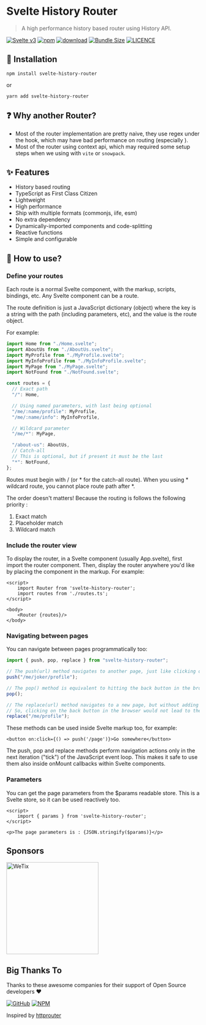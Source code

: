 # Svelte History Router

> A high performance history based router using History API.

<p>

[![Svelte v3](https://img.shields.io/badge/svelte-v3-orange.svg)](https://svelte.dev)
[![npm](https://img.shields.io/npm/v/svelte-history-router.svg)](https://www.npmjs.com/package/svelte-history-router)
[![download](https://img.shields.io/npm/dw/svelte-history-router.svg)](https://www.npmjs.com/package/svelte-history-router)
[![Bundle Size](https://badgen.net/bundlephobia/minzip/svelte-history-router)](https://bundlephobia.com/result?p=svelte-history-router)
[![LICENCE](https://img.shields.io/github/license/wetix/svelte-history-router)](https://github.com/wetix/svelte-history-router/blob/main/LICENSE)

</p>

## 🔨 Installation

```console
npm install svelte-history-router
```

or

```console
yarn add svelte-history-router
```

## ❓ Why another Router?

- Most of the router implementation are pretty naive, they use regex under the hook, which may have bad performance on routing (especially ).
- Most of the router using context api, which may required some setup steps when we using with `vite` or `snowpack`.

## ✨ Features

- History based routing
- TypeScript as First Class Citizen
- Lightweight
- High performance
- Ship with multiple formats (commonjs, iife, esm)
- No extra dependency
- Dynamically-imported components and code-splitting
- Reactive functions
- Simple and configurable

## 📝 How to use?

### Define your routes

Each route is a normal Svelte component, with the markup, scripts, bindings, etc. Any Svelte component can be a route.

The route definition is just a JavaScript dictionary (object) where the key is a string with the path (including parameters, etc), and the value is the route object.

For example:

```js
import Home from "./Home.svelte";
import AboutUs from "./AboutUs.svelte";
import MyProfile from "./MyProfile.svelte";
import MyInfoProfile from "./MyInfoProfile.svelte";
import MyPage from "./MyPage.svelte";
import NotFound from "./NotFound.svelte";

const routes = {
  // Exact path
  "/": Home,

  // Using named parameters, with last being optional
  "/me/:name/profile": MyProfile,
  "/me/:name/info": MyInfoProfile,

  // Wildcard parameter
  "/me/*": MyPage,

  "/about-us": AboutUs,
  // Catch-all
  // This is optional, but if present it must be the last
  "*": NotFound,
};
```

Routes must begin with / (or \* for the catch-all route). When you using \* wildcard route, you cannot place route path after \*.

The order doesn't matters! Because the routing is follows the following priority :

1. Exact match
2. Placeholder match
3. Wildcard match

### Include the router view

To display the router, in a Svelte component (usually App.svelte), first import the router component. Then, display the router anywhere you'd like by placing the component in the markup. For example:

```svelte
<script>
    import Router from 'svelte-history-router';
    import routes from './routes.ts';
</script>

<body>
    <Router {routes}/>
</body>
```

### Navigating between pages

You can navigate between pages programmatically too:

```js
import { push, pop, replace } from "svelte-history-router";

// The push(url) method navigates to another page, just like clicking on a link
push("/me/joker/profile");

// The pop() method is equivalent to hitting the back button in the browser
pop();

// The replace(url) method navigates to a new page, but without adding a new entry in the browser's history stack
// So, clicking on the back button in the browser would not lead to the page users were visiting before the call to replace()
replace("/me/profile");
```

These methods can be used inside Svelte markup too, for example:

```svelte
<button on:click={() => push('/page')}>Go somewhere</button>
```

The push, pop and replace methods perform navigation actions only in the next iteration ("tick") of the JavaScript event loop. This makes it safe to use them also inside onMount callbacks within Svelte components.

### Parameters

You can get the page parameters from the $params readable store. This is a Svelte store, so it can be used reactively too.

```svelte
<script>
    import { params } from 'svelte-history-router';
</script>

<p>The page parameters is : {JSON.stringify($params)}</p>
```

<!-- https://svelte.dev/repl/6ff75248f7114cc983ebd70b7471171f?version=3.38.2 -->

## Sponsors

<img src="https://asset.wetix.my/images/logo/wetix.png" alt="WeTix" width="240px">

<!-- ## License

[svelte-router](https://github.com/wetix/svelte-router) is 100% free and open-source, under the [MIT license](https://github.com/wetix/svelte-router/blob/master/LICENSE). -->

## Big Thanks To

Thanks to these awesome companies for their support of Open Source developers ❤

[![GitHub](https://jstools.dev/img/badges/github.svg)](https://github.com/open-source)
[![NPM](https://jstools.dev/img/badges/npm.svg)](https://www.npmjs.com/)

Inspired by [httprouter](https://github.com/julienschmidt/httprouter)
